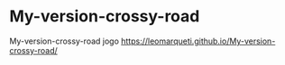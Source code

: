 # My-version-crossy-road
My-version-crossy-road jogo https://leomarqueti.github.io/My-version-crossy-road/
